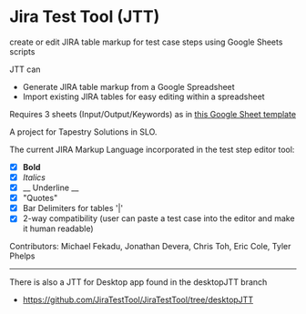 # Jira Test Tool (JTT)
create or edit JIRA table markup for test case steps using Google Sheets scripts

JTT can
* Generate JIRA table markup from a Google Spreadsheet
* Import existing JIRA tables for easy editing within a spreadsheet

Requires 3 sheets (Input/Output/Keywords) as in [this Google Sheet template][template]

A project for Tapestry Solutions in SLO.

The current JIRA Markup Language incorporated in the test step editor tool:

- [x] **Bold**
- [x] *Italics*
- [x] __ Underline __
- [x] "Quotes"
- [x] Bar Delimiters for tables '|'
- [x] 2-way compatibility (user can paste a test case into the editor and make it human readable)

Contributors:
Michael Fekadu, Jonathan Devera, Chris Toh, Eric Cole, Tyler Phelps


------------
There is also a JTT for Desktop app found in the desktopJTT branch
* https://github.com/JiraTestTool/JiraTestTool/tree/desktopJTT



[template]: https://jiratesttool.github.io/JiraTestTool/
